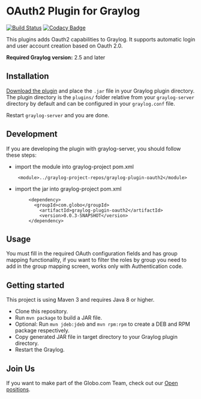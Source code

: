 # OAuth2 Plugin for Graylog

[![Build Status](https://travis-ci.org/globocom/graylog-plugin-oauth2.svg?branch=master)](https://travis-ci.org/globocom/graylog-plugin-oauth2) [![Codacy Badge](https://api.codacy.com/project/badge/Grade/cb9d46aefdbb40a7a026b9156ab8db21)](https://www.codacy.com/app/igorcavalcante/graylog-plugin-oauth2?utm_source=github.com&amp;utm_medium=referral&amp;utm_content=globocom/graylog-plugin-oauth2&amp;utm_campaign=Badge_Grade)

This plugins adds Oauth2 capabilities to Graylog. It supports automatic login and user account creation based on Oauth 2.0.

**Required Graylog version:** 2.5 and later

## Installation

[Download the plugin](https://github.com/globocom/graylog-plugin-oauth2/releases)
and place the `.jar` file in your Graylog plugin directory. The plugin directory
is the `plugins/` folder relative from your `graylog-server` directory by default
and can be configured in your `graylog.conf` file.

Restart `graylog-server` and you are done.

## Development

If you are developing the plugin with graylog-server, you should follow these steps:

* import the module into graylog-project pom.xml

       <module>../graylog-project-repos/graylog-plugin-oauth2</module>

* import the jar into graylog-project pom.xml

           <dependency>
             <groupId>com.globo</groupId>
               <artifactId>graylog-plugin-oauth2</artifactId>
               <version>0.0.3-SNAPSHOT</version>
           </dependency>

## Usage

You must fill in the required OAuth configuration fields and has group mapping functionality, if you want to filter the roles by group you need to add in the group mapping screen, works only with Authentication code.

## Getting started

This project is using Maven 3 and requires Java 8 or higher.

  * Clone this repository.
  * Run `mvn package` to build a JAR file.
  * Optional: Run `mvn jdeb:jdeb` and `mvn rpm:rpm` to create a DEB and RPM package respectively.
  * Copy generated JAR file in target directory to your Graylog plugin directory.
  * Restart the Graylog.

## Join Us

If you want to make part of the Globo.com Team, check out our [Open positions](https://talentos.globo.com/#/oportunidades).
